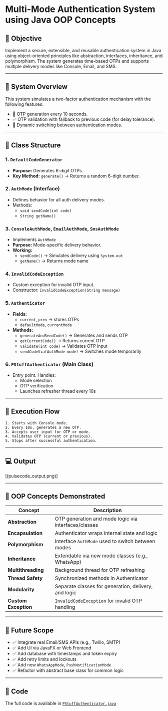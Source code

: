 
# Multi-Mode Authentication System using Java OOP Concepts

## 🎯 Objective
Implement a secure, extensible, and reusable authentication system in Java using object-oriented principles like abstraction, interfaces, inheritance, and polymorphism. The system generates time-based OTPs and supports multiple delivery modes like Console, Email, and SMS.

---

## 🔧 System Overview
This system simulates a two-factor authentication mechanism with the following features:

- 🔁 OTP generation every 10 seconds.
- ✅ OTP validation with fallback to previous code (for delay tolerance).
- 🔄 Dynamic switching between authentication modes.

---

## 🧱 Class Structure

### 1. `DefaultCodeGenerator`
- **Purpose:** Generates 6-digit OTPs.
- **Key Method:** `generate()` → Returns a random 6-digit number.

### 2. `AuthMode` (Interface)
- Defines behavior for all auth delivery modes.
- Methods:
  - `void sendCode(int code)`
  - `String getName()`

### 3. `ConsoleAuthMode`, `EmailAuthMode`, `SmsAuthMode`
- Implements `AuthMode`
- **Purpose:** Mode-specific delivery behavior.
- **Working:**
  - `sendCode()` → Simulates delivery using `System.out`
  - `getName()` → Returns mode name

### 4. `InvalidCodeException`
- Custom exception for invalid OTP input.
- Constructor: `InvalidCodeException(String message)`

### 5. `Authenticator`
- **Fields:**
  - `current`, `prev` → stores OTPs
  - `defaultMode`, `currentMode`
- **Methods:**
  - `generateAndSendCode()` → Generates and sends OTP
  - `getCurrentCode()` → Returns current OTP
  - `validate(int code)` → Validates OTP input
  - `sendCodeVia(AuthMode mode)` → Switches mode temporarily

### 6. `PStuffAuthenticator` (Main Class)
- Entry point. Handles:
  - Mode selection
  - OTP verification
  - Launches refresher thread every 10s

---

## 🔁 Execution Flow

```text
1. Starts with Console mode.
2. Every 10s, generates a new OTP.
3. Accepts user input for OTP or mode.
4. Validates OTP (current or previous).
5. Stops after successful authentication.
```

---

## 💻 Output
 [(pulsecode_output.png)]

---

## 🧠 OOP Concepts Demonstrated

| Concept           | Description |
|------------------|-------------|
| **Abstraction**   | OTP generation and mode logic via interfaces/classes |
| **Encapsulation** | Authenticator wraps internal state and logic         |
| **Polymorphism**  | Interface `AuthMode` used to switch between modes    |
| **Inheritance**   | Extendable via new mode classes (e.g., WhatsApp)     |
| **Multithreading**| Background thread for OTP refreshing                 |
| **Thread Safety** | Synchronized methods in Authenticator                |
| **Modularity**    | Separate classes for generation, delivery, and logic |
| **Custom Exception** | `InvalidCodeException` for invalid OTP handling  |

---

## 🚀 Future Scope

- ✅ Integrate real Email/SMS APIs (e.g., Twilio, SMTP)
- ✅ Add UI via JavaFX or Web Frontend
- ✅ Add database with timestamps and token expiry
- ✅ Add retry limits and lockouts
- ✅ Add new `WhatsAppMode`, `PushNotificationMode`
- ✅ Refactor with abstract base class for common logic

---

## 📁 Code

The full code is available in [`PStuffAuthenticator.java`](PulseCode.java)

